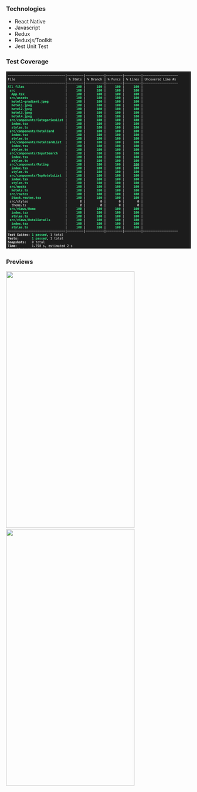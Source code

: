 ### Technologies
+ React Native
+ Javascript
+ Redux
+ Reduxjs/Toolkit
+ Jest Unit Test


### Test Coverage
<img src="https://github.com/HpSurani1997/BookingAppSampleHp/blob/master/screenshot/coverage.png?raw=true" />

### Previews
<img width=350 height=700 src="https://github.com/HpSurani1997/ToDoReduxSampleHp/blob/master/screenshot/ss-1.png?raw=true" />
<img width=350 height=700 src="https://user-images.githubusercontent.com/74247431/236449421-776306a7-66d2-426b-a4b2-afd77a4db1e1.mov?raw=true" />


